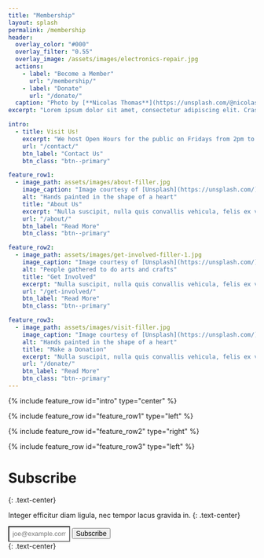 ```yaml
---
title: "Membership"
layout: splash
permalink: /membership
header:
  overlay_color: "#000"
  overlay_filter: "0.55"
  overlay_image: /assets/images/electronics-repair.jpg
  actions:
    - label: "Become a Member"
      url: "/membership/"
    - label: "Donate"
      url: "/donate/"
  caption: "Photo by [**Nicolas Thomas**](https://unsplash.com/@nicolasthomas?utm_source=unsplash&utm_medium=referral&utm_content=creditCopyText) on [**Unsplash**](https://unsplash.com)"
excerpt: "Lorem ipsum dolor sit amet, consectetur adipiscing elit. Cras malesuada scelerisque mauris sit amet aliquet. Mauris consectetur tincidunt quam quis laoreet."

intro: 
  - title: Visit Us!
    excerpt: "We host Open Hours for the public on Fridays from 2pm to 10pm and Saturdays from 2pm to 6pm. Stop in and check us out! Or, contact us to schedule a visit!"
    url: "/contact/"
    btn_label: "Contact Us"
    btn_class: "btn--primary"

feature_row1:
  - image_path: assets/images/about-filler.jpg
    image_caption: "Image courtesy of [Unsplash](https://unsplash.com/)"
    alt: "Hands painted in the shape of a heart"
    title: "About Us"
    excerpt: "Nulla suscipit, nulla quis convallis vehicula, felis ex vestibulum neque, a ullamcorper arcu odio quis dui. Nullam sit amet porta libero, at mattis dui. Sed posuere elit velit, ac ornare lorem venenatis non. Aliquam porta arcu odio, convallis pharetra lorem maximus eu. Donec at metus lorem."
    url: "/about/"
    btn_label: "Read More"
    btn_class: "btn--primary"

feature_row2:
  - image_path: assets/images/get-involved-filler-1.jpg
    image_caption: "Image courtesy of [Unsplash](https://unsplash.com/)"
    alt: "People gathered to do arts and crafts"
    title: "Get Involved"
    excerpt: "Nulla suscipit, nulla quis convallis vehicula, felis ex vestibulum neque, a ullamcorper arcu odio quis dui. Nullam sit amet porta libero, at mattis dui. Sed posuere elit velit, ac ornare lorem venenatis non. Aliquam porta arcu odio, convallis pharetra lorem maximus eu. Donec at metus lorem."
    url: "/get-involved/"
    btn_label: "Read More"
    btn_class: "btn--primary"

feature_row3:
  - image_path: assets/images/visit-filler.jpg
    image_caption: "Image courtesy of [Unsplash](https://unsplash.com/)"
    alt: "Hands painted in the shape of a heart"
    title: "Make a Donation"
    excerpt: "Nulla suscipit, nulla quis convallis vehicula, felis ex vestibulum neque, a ullamcorper arcu odio quis dui. Nullam sit amet porta libero, at mattis dui. Sed posuere elit velit, ac ornare lorem venenatis non. Aliquam porta arcu odio, convallis pharetra lorem maximus eu. Donec at metus lorem."
    url: "/donate/"
    btn_label: "Read More"
    btn_class: "btn--primary"
---
```


{% include feature_row id="intro" type="center" %}

{% include feature_row id="feature_row1" type="left" %}

{% include feature_row id="feature_row2" type="right" %}

{% include feature_row id="feature_row3" type="left" %}

# Subscribe
{: .text-center}

Integer efficitur diam ligula, nec tempor lacus gravida in.
{: .text-center}

<div>
  <input type="text" name="email" id="email" placeholder="joe@example.com" aria-labelledby="searchbutton" style="width: 25%; background-color: #fff; padding:.5em">
  <button class="btn btn--primary" style="font-size: 1em">Subscribe</button>
</div>
{: .text-center}